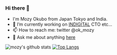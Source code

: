 ### Hi there 👋

- I'm Mozy Okubo from Japan Tokyo and India.  
- 🔭 I’m currently working on [INDIGITAL](https://indigital.co.jp/en/) CTO etc...
- 📫 How to reach me: twitter @ok_mozy
- 💬 Ask me about anything [here](https://github.com/MozyOk/MozyOk/issues)

![mozy's github stats](https://github-readme-stats.vercel.app/api?username=mozyok&show_icons=true)
[![Top Langs](https://github-readme-stats.vercel.app/api/top-langs/?username=mozyok&layout=compact&hide=css)](https://github.com/anuraghazra/github-readme-stats)
